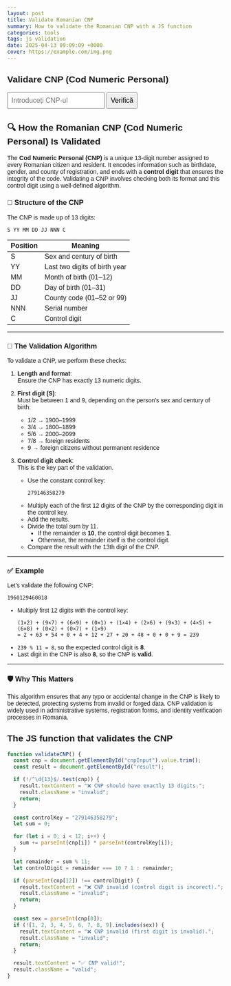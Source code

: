 ```yaml
---
layout: post
title: Validate Romanian CNP
summary: How to validate the Romanian CNP with a JS function
categories: tools
tags: js validation
date: 2025-04-13 09:09:09 +0000
cover: https://example.com/img.png
---
```


<h2>Validare CNP (Cod Numeric Personal)</h2>
<input type="text" id="cnpInput" placeholder="Introduceți CNP-ul" maxlength="13" />
<button onclick="validateCNP()">Verifică</button>

<div id="result"></div>

## 🔍 How the Romanian CNP (Cod Numeric Personal) Is Validated

The **Cod Numeric Personal (CNP)** is a unique 13-digit number assigned to every Romanian citizen and resident. It encodes information such as birthdate, gender, and county of registration, and ends with a **control digit** that ensures the integrity of the code. Validating a CNP involves checking both its format and this control digit using a well-defined algorithm.

### 📐 Structure of the CNP

The CNP is made up of 13 digits:

```
S YY MM DD JJ NNN C
```

| Position | Meaning                       |
| -------- | ----------------------------- |
| S        | Sex and century of birth      |
| YY       | Last two digits of birth year |
| MM       | Month of birth (01–12)        |
| DD       | Day of birth (01–31)          |
| JJ       | County code (01–52 or 99)     |
| NNN      | Serial number                 |
| C        | Control digit                 |

---

### 🧠 The Validation Algorithm

To validate a CNP, we perform these checks:

1. **Length and format**:  
   Ensure the CNP has exactly 13 numeric digits.

2. **First digit (S)**:  
   Must be between 1 and 9, depending on the person’s sex and century of birth:

   - 1/2 → 1900–1999
   - 3/4 → 1800–1899
   - 5/6 → 2000–2099
   - 7/8 → foreign residents
   - 9 → foreign citizens without permanent residence

3. **Control digit check**:  
   This is the key part of the validation.

   - Use the constant control key:
     ```
     279146358279
     ```
   - Multiply each of the first 12 digits of the CNP by the corresponding digit in the control key.
   - Add the results.
   - Divide the total sum by 11.
     - If the remainder is **10**, the control digit becomes **1**.
     - Otherwise, the remainder itself is the control digit.
   - Compare the result with the 13th digit of the CNP.

---

### ✅ Example

Let’s validate the following CNP:

```
1960129460018
```

- Multiply first 12 digits with the control key:
  ```
  (1×2) + (9×7) + (6×9) + (0×1) + (1×4) + (2×6) + (9×3) + (4×5) + (6×8) + (0×2) + (0×7) + (1×9)
  = 2 + 63 + 54 + 0 + 4 + 12 + 27 + 20 + 48 + 0 + 0 + 9 = 239
  ```
- `239 % 11 = 8`, so the expected control digit is **8**.
- Last digit in the CNP is also **8**, so the CNP is **valid**.

---

### 🛡️ Why This Matters

This algorithm ensures that any typo or accidental change in the CNP is likely to be detected, protecting systems from invalid or forged data. CNP validation is widely used in administrative systems, registration forms, and identity verification processes in Romania.

## The JS function that validates the CNP

```js
function validateCNP() {
  const cnp = document.getElementById("cnpInput").value.trim();
  const result = document.getElementById("result");

  if (!/^\d{13}$/.test(cnp)) {
    result.textContent = "❌ CNP should have exactly 13 digits.";
    result.className = "invalid";
    return;
  }

  const controlKey = "279146358279";
  let sum = 0;

  for (let i = 0; i < 12; i++) {
    sum += parseInt(cnp[i]) * parseInt(controlKey[i]);
  }

  let remainder = sum % 11;
  let controlDigit = remainder === 10 ? 1 : remainder;

  if (parseInt(cnp[12]) !== controlDigit) {
    result.textContent = "❌ CNP invalid (control digit is incorect).";
    result.className = "invalid";
    return;
  }

  const sex = parseInt(cnp[0]);
  if (![1, 2, 3, 4, 5, 6, 7, 8, 9].includes(sex)) {
    result.textContent = "❌ CNP invalid (first digit is invalid).";
    result.className = "invalid";
    return;
  }

  result.textContent = "✅ CNP valid!";
  result.className = "valid";
}
```

<style>
    body { font-family: Arial, sans-serif; padding: 40px; }
    input, button { font-size: 16px; padding: 8px; }
    #result { margin-top: 15px; font-weight: bold; font-size: 18px; }
    .valid { color: green; }
    .invalid { color: red; }
</style>

<script>
function validateCNP() {
    const cnp = document.getElementById("cnpInput").value.trim();
    const result = document.getElementById("result");

    if (!/^\d{13}$/.test(cnp)) {
    result.textContent = "❌ CNP should have exactly 13 digits.";
    result.className = "invalid";
    return;
    }

    const controlKey = "279146358279";
    let sum = 0;

    for (let i = 0; i < 12; i++) {
    sum += parseInt(cnp[i]) * parseInt(controlKey[i]);
    }

    let remainder = sum % 11;
    let controlDigit = remainder === 10 ? 1 : remainder;

    if (parseInt(cnp[12]) !== controlDigit) {
    result.textContent = "❌ CNP invalid (control digit is incorect).";
    result.className = "invalid";
    return;
    }

    const sex = parseInt(cnp[0]);
    if (![1,2,3,4,5,6,7,8,9].includes(sex)) {
    result.textContent = "❌ CNP invalid (first digit is invalid).";
    result.className = "invalid";
    return;
    }

    result.textContent = "✅ CNP valid!";
    result.className = "valid";
}
</script>
